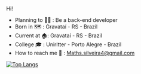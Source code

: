 Hi!


- Planning to 👨‍💻 : Be a back-end developer
- Born in 🗺️ : Gravataí - RS - Brazil
- Current at 🏠: Gravataí - RS - Brazil
- College 🎓 : Uniritter - Porto Alegre - Brazil
- How to reach me 📩 : Maths.silveira4@gmail.com

[![Top Langs](https://github-readme-stats.vercel.app/api/top-langs/?username=Mathsil)](https://github.com/Mathsil/github-readme-stats)



